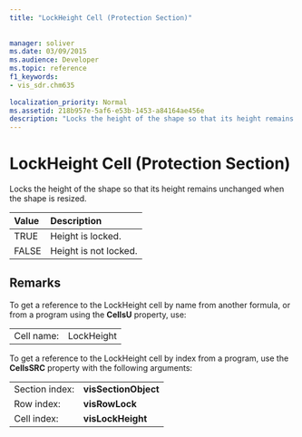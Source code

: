 ```yaml
---
title: "LockHeight Cell (Protection Section)"
 
 
manager: soliver
ms.date: 03/09/2015
ms.audience: Developer
ms.topic: reference
f1_keywords:
- vis_sdr.chm635
 
localization_priority: Normal
ms.assetid: 218b957e-5af6-e53b-1453-a84164ae456e
description: "Locks the height of the shape so that its height remains unchanged when the shape is resized."
---
```


# LockHeight Cell (Protection Section)

Locks the height of the shape so that its height remains unchanged when the shape is resized.
  
|**Value**|**Description**|
|:-----|:-----|
| TRUE  <br/> | Height is locked.  <br/> |
| FALSE  <br/> | Height is not locked.  <br/> |
   
## Remarks

To get a reference to the LockHeight cell by name from another formula, or from a program using the **CellsU** property, use: 
  
|||
|:-----|:-----|
| Cell name:  <br/> | LockHeight  <br/> |
   
To get a reference to the LockHeight cell by index from a program, use the **CellsSRC** property with the following arguments: 
  
|||
|:-----|:-----|
| Section index:  <br/> |**visSectionObject** <br/> |
| Row index:  <br/> |**visRowLock** <br/> |
| Cell index:  <br/> |**visLockHeight** <br/> |
   

